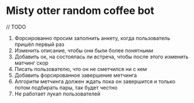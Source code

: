 # Misty otter random coffee bot

// TODO
1. Форсированно просим заполнить анкету, когда пользователь пришёл первый раз
2. Изменить описание, чтобы они были более понятными
3. Добавить ок, на состоялась ли встреча, чтобы после этого изменить матчинг скор
4. Писать пользователю, что он не сметчился ни с кем
5. Добавить форсированное завершение метчинга
6. Алгоритм метчинга должен ждать пока он завершится и только потом подбирать пары, так будет честно
7. Не работает лукап пользователей